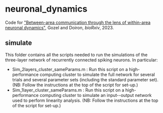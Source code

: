 # neuronal_dynamics

Code for ["Between-area communication through the lens of within-area neuronal dynamics"](https://www.biorxiv.org/content/10.1101/2022.04.11.487906v3), Gozel and Doiron, *bioRxiv*, 2023.

## simulate

This folder contains all the scripts needed to run the simulations of the three-layer network of recurrently connected spiking neurons. In particular:
* Sim_2layers_cluster_sameParams.m : Run this script on a high-performance computing cluster to simulate the full network for several trials and several parameter sets (including the standard parameter set). (NB: Follow the instructions at the top of the script for set-up.)
* Sim_1layer_cluster_sameParams.m : Run this script on a high-performance computing cluster to simulate an input--output network used to perform linearity analysis. (NB: Follow the instructions at the top of the script for set-up.)
